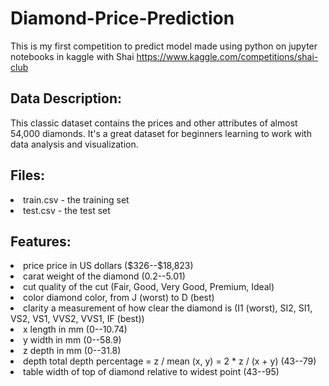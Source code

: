 # Diamond-Price-Prediction
This is my first competition to predict model made using python on jupyter notebooks in kaggle with Shai 
https://www.kaggle.com/competitions/shai-club

## Data Description:
This classic dataset contains the prices and other attributes of almost 54,000 diamonds. It's a great dataset for beginners learning to work with data analysis and visualization.

## Files:
<li>train.csv - the training set</li>
<li>test.csv - the test set</li>

## Features:
<li>price price in US dollars ($326--$18,823)</li>
<li>carat weight of the diamond (0.2--5.01)</li>
<li>cut quality of the cut (Fair, Good, Very Good, Premium, Ideal)</li>
<li>color diamond color, from J (worst) to D (best)</li>
<li>clarity a measurement of how clear the diamond is (I1 (worst), SI2, SI1, VS2, VS1, VVS2, VVS1, IF (best))</li>
<li>x length in mm (0--10.74)</li>
<li>y width in mm (0--58.9)</li>
<li>z depth in mm (0--31.8)</li>
<li>depth total depth percentage = z / mean (x, y) = 2 * z / (x + y) (43--79)</li>
<li>table width of top of diamond relative to widest point (43--95)</li>
